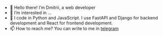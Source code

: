 - 👋 Hello there! I’m Dmitrii, a web developer
- 👀 I’m interested in ...
- 🌱 I code in Python and JavaScript. I use FastAPI and Django for backend development and React for frontend development.
- 📫 How to reach me? You can write to me in [telegram](https://t.me/Positive_666)

<!---
BortnikD/BortnikD is a ✨ special ✨ repository because its `README.md` (this file) appears on your GitHub profile.
You can click the Preview link to take a look at your changes.
--->
